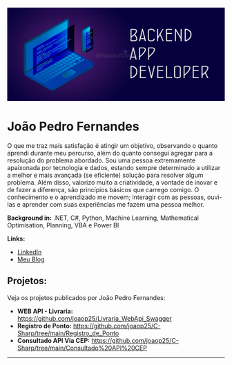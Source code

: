 <p align="center">
  <img src="backend.jpg" >
</p>

# João Pedro Fernandes

O que me traz mais satisfação é atingir um objetivo, observando o quanto aprendi durante meu percurso, além do quanto consegui agregar para a resolução do problema abordado. Sou uma pessoa extremamente apaixonada por tecnologia e dados, estando sempre determinado a utilizar a melhor e mais avançada (se eficiente) solução para resolver algum problema. Além disso, valorizo muito a criatividade, a vontade de inovar e de fazer a diferença, são princípios básicos que carrego comigo. O conhecimento e o aprendizado me movem; interagir com as pessoas, ouvi-las e aprender com suas experiências me fazem uma pessoa melhor.

**Background in:** .NET, C#, Python, Machine Learning, Mathematical Optimisation, Planning, VBA e Power BI

**Links:**
* [LinkedIn](https://www.linkedin.com/in/joao-pedro-fernandes-95a125180/)
* [Meu Blog](https://medium.com/@joaop_25)


## Projetos:
Veja os projetos publicados por João Pedro Fernandes:

* **WEB API - Livraria:** https://github.com/joaop25/Livraria_WebApi_Swagger
* **Registro de Ponto:** https://github.com/joaop25/C-Sharp/tree/main/Registro_de_Ponto
* **Consultado API Via CEP:** https://github.com/joaop25/C-Sharp/tree/main/Consultado%20API%20CEP
---


